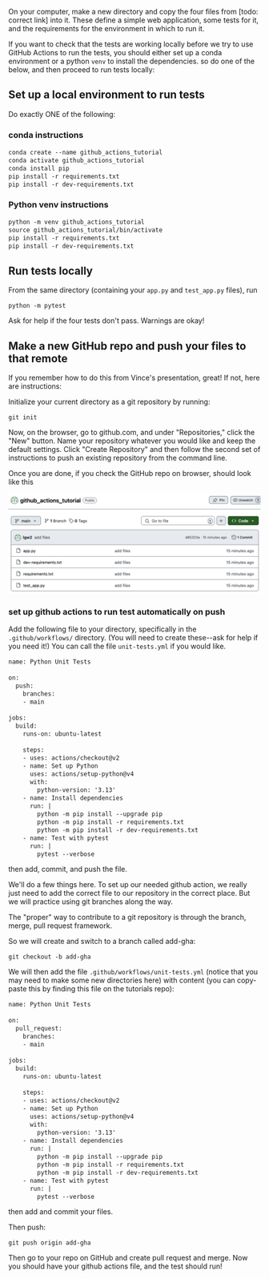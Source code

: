On your computer, make a new directory and copy the four files from [todo: correct link] into it. These define a simple web application, some tests for it, and the requirements for the environment in which to run it.

 If you want to check that the tests are working locally before we try to use GitHub Actions to run the tests, you should either set up a conda environment or a python `venv` to install the dependencies. so do one of the below, and then proceed to run tests locally:

 ## Set up a local environment to run tests

Do exactly ONE of the following: 

### conda instructions

```
conda create --name github_actions_tutorial
conda activate github_actions_tutorial
conda install pip
pip install -r requirements.txt
pip install -r dev-requirements.txt
```

### Python venv instructions

```
python -m venv github_actions_tutorial
source github_actions_tutorial/bin/activate
pip install -r requirements.txt
pip install -r dev-requirements.txt
```

## Run tests locally

From the same directory (containing your `app.py` and `test_app.py` files), run

```
python -m pytest
```

Ask for help if the four tests don't pass. Warnings are okay!

## Make a new GitHub repo and push your files to that remote

If you remember how to do this from Vince's presentation, great! If not, here are instructions:

Initialize your current directory as a git repository by running:

```
git init
```

Now, on the browser, go to github.com, and under "Repositories," click the "New" button. Name your repository whatever you would like and keep the default settings. Click "Create Repository" and then follow the second set of instructions to push an existing repository from the command line.

Once you are done, if you check the GitHub repo on browser, should look like this

![My image](images/files.png)

### set up github actions to run test automatically on push

Add the following file to your directory, specifically in the `.github/workflows/` directory. (You will need to create these--ask for help if you need it!) You can call the file `unit-tests.yml` if you would like.

```
name: Python Unit Tests

on:
  push:
    branches:
    - main

jobs:
  build:
    runs-on: ubuntu-latest

    steps:
    - uses: actions/checkout@v2
    - name: Set up Python
      uses: actions/setup-python@v4
      with:
        python-version: '3.13'
    - name: Install dependencies
      run: |
        python -m pip install --upgrade pip
        python -m pip install -r requirements.txt
        python -m pip install -r dev-requirements.txt
    - name: Test with pytest
      run: |
        pytest --verbose
```

then add, commit, and push the file.




We'll do a few things here. To set up our needed github action, we really just need to add the correct file to our repository in the correct place. But we will practice using git branches along the way.

The "proper" way to contribute to a git repository is through the branch, merge, pull request framework.

So we will create and switch to a branch called add-gha:
```
git checkout -b add-gha
```

We will then add the file `.github/workflows/unit-tests.yml` (notice that you may need to make some new directories here) with content (you can copy-paste this by finding this file on the tutorials repo):

```
name: Python Unit Tests

on:
  pull_request:
    branches:
    - main

jobs:
  build:
    runs-on: ubuntu-latest

    steps:
    - uses: actions/checkout@v2
    - name: Set up Python
      uses: actions/setup-python@v4
      with:
        python-version: '3.13'
    - name: Install dependencies
      run: |
        python -m pip install --upgrade pip
        python -m pip install -r requirements.txt
        python -m pip install -r dev-requirements.txt
    - name: Test with pytest
      run: |
        pytest --verbose
```

then add and commit your files.

Then push:

```
git push origin add-gha
```

Then go to your repo on GitHub and create pull request and merge. Now you should have your github actions file, and the test should run!

